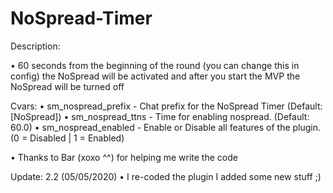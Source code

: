 # NoSpread-Timer

Description:

• 60 seconds from the beginning of the round (you can change this in config) the NoSpread will be activated and after you start the MVP the NoSpread will be turned off

Cvars:
• sm_nospread_prefix - Chat prefix for the NoSpread Timer (Default: [NoSpread])
• sm_nospread_ttns - Time for enabling nospread. (Default: 60.0)
• sm_nospread_enabled - Enable or Disable all features of the plugin. (0 = Disabled | 1 = Enabled)

• Thanks to Bar (xoxo ^^) for helping me write the code

Update: 2.2 (05/05/2020)
• I re-coded the plugin I added some new stuff ;)
